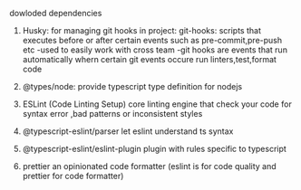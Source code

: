 dowloded dependencies
1) Husky:
for managing git hooks in project:
git-hooks: scripts that executes before or after certain events such as pre-commit,pre-push etc
-used to easily work with cross team 
-git hooks are events that run automatically whern certain git events occure
run linters,test,format code
2) @types/node:
provide typescript type definition for nodejs

3) ESLint (Code Linting Setup)
core linting engine that check your code for syntax error ,bad patterns or inconsistent styles

4) @typescript-eslint/parser
let eslint understand ts syntax

5) @typescript-eslint/eslint-plugin
plugin with rules specific to typescript

6) prettier
an opinionated code formatter
(eslint is for code quality and prettier for code formatter)